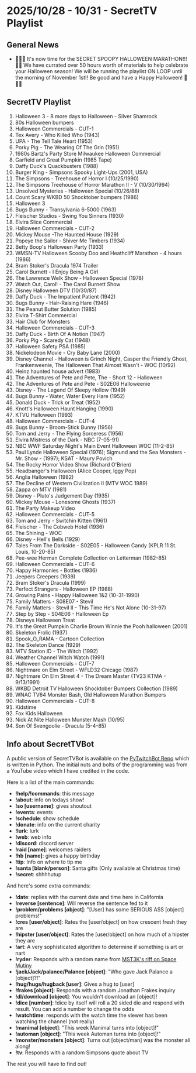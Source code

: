 # 2025/10/28 - 10/31 - SecretTV Playlist

## General News

- 🎃🎃🎃 It's now time for the SECRET SPOOPY HALLOWEEN MARATHON!!! 👻👻 We have currated over 50 hours worth of materials to help celebrate your Halloween season!  We will be running the playlist ON LOOP until the morning of November 1st!!  Be good and have a Happy Halloween! 🎃🎃🎃

## SecretTV Playlist

1. Halloween 3 - 8 more days to Halloween - Silver Shamrock
2. 80s Halloween bumpers
3. Halloween Commercials - CUT-1
4. Tex Avery - Who Killed Who (1943)
5. UPA - The Tell Tale Heart (1953)
6. Porky Pig - The Wearing Of The Grin (1951)
7. 1980s Bartz's Party Store Milwaukee Halloween Commercial
8. Garfield and Great Pumpkin (1985 Tape)
9. Daffy Duck's Quackbusters (1988)
10. Burger King - Simpsons Spooky Light-Ups (2001, USA)
11. The Simpsons - Treehouse of Horror I (10/25/1990)
12. The Simpsons Treehouse of Horror Marathon II - V (10/30/1994)
13. Unsolved Mysteries - Halloween Special (10/26/88)
14. Count Scary WKBD 50 Shocktober bumpers (1986)
15. Halloween 3
16. Bugs Bunny - Transylvania 6-5000 (1963)
17. Fleischer Studios - Swing You Sinners (1930)
18. Elvira Slice Commercial
19. Halloween Commercials - CUT-2
20. Mickey Mouse -The Haunted House (1929)
21. Popeye the Sailor - Shiver Me Timbers (1934)
22. Betty Boop's Halloween Party (1933)
23. WMSN-TV Halloween Scooby Doo and Heathcliff Marathon - 4 hours (1986)
24. Bram Stoker's Dracula 1974 Trailer
25. Carol Burnett - I Enjoy Being A Girl
26. The Lawrence Welk Show - Halloween Special (1978)
27. Watch Out, Carol! - The Carol Burnett Show
28. Disney Halloween DTV (10/30/87)
29. Daffy Duck - The Impatient Patient (1942)
30. Bugs Bunny - Hair-Raising Hare (1946)
31. The Peanut Butter Solution (1985)
32. Elvira T-Shirt Commercial
33. Hair Club for Monsters
34. Halloween Commercials - CUT-3
35. Daffy Duck - Birth Of A Notion (1947)
36. Porky Pig - Scaredy Cat (1948)
37. Halloween Safety PSA (1985)
38. Nickelodeon Movie - Cry Baby Lane (2000)
39. Disney Channel - Halloween is Grinch Night, Casper the Friendly Ghost, Frankenweenie, The Halloween That Almost Wasn't - WOC (10/92)
40. Heinz haunted house advert (1983)
41. The Adventures of Pete and Pete, The - Short 12 - Halloween
42. The Adventures of Pete and Pete - S02E06 Halloweenie
43. Disney - The Legend Of Sleepy Hollow (1949)
44. Bugs Bunny - Water, Water Every Hare (1952)
45. Donald Duck - Trick or Treat (1952)
46. Knott's Halloween Haunt Hanging (1990)
47. KTVU Halloween (1993)
48. Halloween Commercials - CUT-4
49. Bugs Bunny - Broom-Stick Bunny (1956)
50. Tom and Jerry - The Flying Sorceress (1956)
51. Elvira Mistress of the Dark - NBC (7-05-91)
52. NBC WWF Saturday Night's Main Event Halloween WOC (11-2-85)
53. Paul Lynde Halloween Special (1976); Sigmund and the Sea Monsters - Mr. Show - (1997); KSAT - Maury Povich
54. The Rocky Horror Video Show (Richard O'Brien)
55. Headbanger's Halloween (Alice Cooper, Iggy Pop)
56. Anglia Halloween (1982)
57. The Decline of Western Civilization II (MTV WOC 1989)
58. Zappa on MTV (1981)
59. Disney - Pluto's Judgement Day (1935)
60. Mickey Mouse - Lonesome Ghosts (1937)
61. The Party Makeup Video
62. Halloween Commercials - CUT-5
63. Tom and Jerry - Switchin Kitten (1961)
64. Fleischer - The Cobweb Hotel (1936)
65. The Shining - WOC
66. Disney - Hell's Bells (1929)
67. Tales From The Darkside - S02E05 - Halloween Candy (KPLR 11 St. Louis, 10-20-85)
68. Pee-wee Herman Complete Collection on Letterman (1982-85)
69. Halloween Commercials - CUT-6
70. Happy Harmonies - Bottles (1936)
71. Jeepers Creepers (1939)
72. Bram Stoker's Dracula (1999)
73. Perfect Strangers - Halloween EP (1988)
74. Growing Pains - Happy Halloween 1&2 (10-31-1990)
75. Family Matters - S08E07 - Stevil
76. Family Matters - Stevil II - This Time He's Not Alone (10-31-97)
77. Step by Step - S04E06 - Halloween Ep
78. Disneys Halloween Treat
79. It's the Great Pumpkin Charlie Brown Winnie the Pooh halloween (2001)
80. Skeleton Frolic (1937)
81. Spook_O_RAMA - Cartoon Collection
82. The Skeleton Dance (1929)
83. MTV Station ID - The Witch (1992)
84. Weather Channel Witch Watch (1991)
85. Halloween Commercials - CUT-7
86. Nightmare on Elm Street - WFLD32 Chicago (1987)
87. Nightmare On Elm Street 4 - The Dream Master (TV23 KTMA - 9/13/1991)
88. WKBD Detroit TV Halloween Shocktober Bumpers Collection (1989)
89. WNAC TV64 Monster Bash, Old Halloween Marathon Bumpers
90. Halloween Commercials - CUT-8
91. Kidstime
92. Fox Kids Halloween
93. Nick At Nite Halloween Munster Mash (10/95)
94. Son Of Svengoolie - Dracula (5-4-85)


## Info about SecretTVBot

A public version of SecretTVBot is available on the [PyTwitchBot Repo](https://github.com/awbored/PyTwitchBot) which is written in Python.  The initial nuts and bolts of the programming was from a YouTube video which I have credited in the code.

Here is a list of the main commands:
- **!help/!commands**: this message
- **!about**: info on todays show!
- **!so [username]**: gives shoutout
- **!events**: events
- **!schedule**: show schedule
- **!donate**: info on the current charity
- **!lurk**: lurk
- **!web**: web info
- **!discord**: discord server
- **!raid [name]**: welcomes raiders
- **!hb [name]**: gives a happy birthday
- **!tip**: Info on where to tip me
- **!santa [blank/person]**: Santa gifts (Only available at Christmas time)
- **!secret**: shhhhutup

And here's some extra commands:
- **!date**: replies with the current date and time here in California
- **!reverse [sentence]**: Will reverse the sentence fed to it
- **!problem/problems [object]**: "[User] has some SERIOUS ASS [object] problems!"
- **!cres [user/object]**: Rates the [user/object] on how crescent fresh they are
- **!hipster [user/object]**: Rates the [user/object] on how much of a hipster they are
- **!art**: A very sophisticated algorithm to determine if something is art or nart
- **!ryder**: Responds with a random name from [MST3K's riff on Space Mutiny](https://www.rowsdowr.com/2011/04/04/space-mutiny-the-many-names-of-david-ryder-mst3k-video/)
- **!jack/Jack/palance/Palance [object]**: "Who gave Jack Palance a [object]?!"
- **!hug/hugs/hugback [user]**: Gives a hug to [user]
- **!frakes [object]**: Responds with a random Jonathan Frakes inquiry
- **!dl/download [object]**: You wouldn't download an [object]!
- **!dice [number]**: !dice by itself will roll a 20 sided die and respond with result.  You can add a number to change the odds
- **!watchtime**: responds with the watch time the viewer has been watching the channel (not really)
- **!manimal [object]**: "This week Manimal turns into [object]!"
- **!automan [object]**: "This week Automan turns into [object]!"
- **!monster/monsters [object]**: Turns out [object/man] was the monster all along!
- **!tv**: Responds with a random Simpsons quote about TV

The rest you will have to find out!
